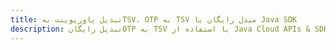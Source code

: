---title: تبدیل پاورپوینت بهTSV، OTP به TSV مبدل رایگان یا Java SDKdescription: تبدیل رایگانOTP به TSV با استفاده از Java Cloud APIs & SDK. همچنین اسناد Microsoft PowerPoint را در Cloud ایجاد، ویرایش و رندر کنید.---